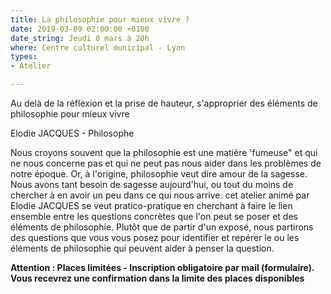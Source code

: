 ```yaml
---
title: La philosophie pour mieux vivre ?
date: 2019-03-09 02:00:00 +0100
date_string: Jeudi 8 mars à 20h
where: Centre culturel municipal - Lyon
types:
- Atelier

---
```

Au delà de la réflexion et la prise de hauteur, s'approprier des éléments de philosophie pour mieux vivre

Elodie JACQUES - Philosophe

Nous croyons souvent que la philosophie est une matière 'fumeuse" et qui ne nous concerne pas et qui ne peut pas nous aider dans les problèmes de notre époque. Or, à l'origine, philosophie veut dire amour de la sagesse. Nous avons tant besoin de sagesse aujourd'hui, ou tout du moins de chercher à en avoir un peu dans ce qui nous arrive.
cet atelier animé par Elodie JACQUES se veut pratico-pratique en cherchant à faire le lien ensemble entre les questions concrètes que l'on peut se poser et des éléments de philosophie. Plutôt que de partir d'un exposé, nous partirons des questions que vous vous posez pour identifier et repérer le ou les éléments de philosophie qui peuvent aider à penser la question.

__Attention : Places limitées - Inscription obligatoire par mail (formulaire). Vous recevrez une confirmation dans la limite des places disponibles__